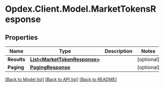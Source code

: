 # Opdex.Client.Model.MarketTokensResponse

## Properties

Name | Type | Description | Notes
------------ | ------------- | ------------- | -------------
**Results** | [**List&lt;MarketTokenResponse&gt;**](MarketTokenResponse.md) |  | [optional] 
**Paging** | [**PagingResponse**](PagingResponse.md) |  | [optional] 

[[Back to Model list]](../README.md#documentation-for-models) [[Back to API list]](../README.md#documentation-for-api-endpoints) [[Back to README]](../README.md)

